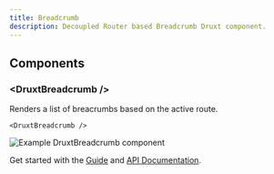 ```yaml
---
title: Breadcrumb
description: Decoupled Router based Breadcrumb Druxt component.
---
```


## Components

### \<DruxtBreadcrumb /\>

Renders a list of breacrumbs based on the active route.

```vue
<DruxtBreadcrumb />
```

![Example DruxtBreadcrumb component](/images/druxt-breadcrumb.png)

Get started with the [Guide](/guide/breadcrumb) and [API Documentation](/api/packages/breadcrumb/components/DruxtBreadcrumb).

